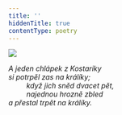 ```yaml
---
title: ''
hiddenTitle: true
contentType: poetry
---
```


<section>

![](../Images/053.jpg)

_A jeden chlápek z Kostariky  
si potrpěl zas na králíky;  
         když jich sněd dvacet pět,  
         najednou hrozně zbled  
a přestal trpět na králíky._

</section>
